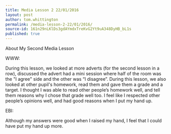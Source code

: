 ```yaml
---
title: Media Lesson 2 22/01/2016
layout: post
author: tom.whittington
permalink: /media-lesson-2-22/01/2016/
source-id: 161n29nLKlDs3gdAYmdxTreKvG2Yt9uA348DyHB_bL1s
published: true
---
```

About My Second Media Lesson  

WWW: 

During this lesson, we looked at more adverts (for the second lesson in a row), discussed the advert had a mini session where half of the room was the "I agree" side and the other was “I disagree”. During this lesson, we also looked at other pupil's homework, read them and gave them a grade and a target. I thought I was able to read other people’s homework well, and tell them reasons why I chose that grade well too. I feel like I respected other people’s opinions well, and had good reasons when I put my hand up. 

EBI: 

Although my answers were good when I raised my hand, I feel that I could have put my hand up more.

